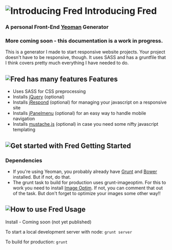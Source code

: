 # ![Introducing Fred](http://www.jasonrectorweb.com/images/fred-1.jpg) Introducing Fred

### A personal Front-End [Yeoman](http://yeoman.io) Generator

### More coming soon - this documentation is a work in progress.

This is a generator I made to start responsive website projects. Your project doesn't have to be responsive, though. It uses SASS and has a gruntfile that I think covers pretty much everything I have needed to do.

## ![Fred has many features](http://www.jasonrectorweb.com/images/fred-2.jpg) Features

- Uses SASS for CSS preprocessing
- Installs [jQuery](http://www.jquery.com) (optional)
- Installs [jRespond](https://github.com/ten1seven/jRespond) (optional) for managing your javascript on a responsive site
- Installs [jPanelmenu](http://jpanelmenu.com/) (optional) for an easy way to handle mobile navigation
- Installs [mustache.js](https://github.com/janl/mustache.js) (optional) in case you need some nifty javascript templating

## ![Get started with Fred](http://www.jasonrectorweb.com/images/fred-3.jpg) Getting Started

### Dependencies

- If you're using Yeoman, you probably already have [Grunt](http://gruntjs.com/) and [Bower](http://bower.io/) installed. But if not, do that.
- The grunt task to build for production uses grunt-imageoptim. For this to work you need to install [Image Optim](https://imageoptim.com/). If not, you can comment that out of the task. But don't forget to optimize your images some other way!!

## ![How to use Fred](http://www.jasonrectorweb.com/images/fred-4.png) Usage

Install - Coming soon (not yet published)

To start a local development server with node: `grunt server`

To build for production: `grunt`

